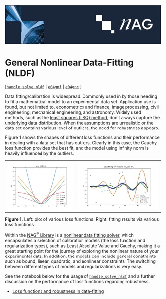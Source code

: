 [![NAG Logo](../../nag_logo.png)](https://www.nag.com)

# General Nonlinear Data-Fitting (NLDF)
[[`handle_solve_nldf`](https://www.nag.com/numeric/py/nagdoc_latest/naginterfaces.library.opt.handle_solve_nldf.html) | [`e04gnf`](https://www.nag.com/numeric/nl/nagdoc_latest/flhtml/e04/e04gnf.html) | [`e04gnc`](https://www.nag.com/numeric/nl/nagdoc_latest/clhtml/e04/e04gnc.html) ]

Data fitting/calibration is widespread. Commonly used in by those needing to fit a mathematical model to an experimental data set. Application use is found, but not limited to, econometrics and finance, image processing, civil engineering, mechanical engineering, and astronomy. Widely used methods, such as the [least squares (LSQ) method](../BXNL/Readme.md), don’t always capture the underlying data distribution. When the assumptions are unrealistic or the data set contains various level of outliers, the need for robustness appears.

Figure 1 shows the shapes of different loss functions and their performance in dealing with a data set that has outliers. Clearly in this case, the Cauchy loss function provides the best fit, and the model using infinity norm is heavily influenced by the outliers.
<table>
  <tr>
 <td width=45%><img src="./images/nldf_lossf.png" width="100%" alt="Optimal orbit from data orbit measurements."/>
 <td width=55%><img src="./images/nldf_comp.png" width="100%" alt="Weighted optimal orbit from data orbit measurements."/></td>
</tr>
</table>

**Figure 1.** Left: plot of various loss functions. Right: fitting results via various loss functions 

Within the [NAG<sup>&reg;</sup> Library](https://www.nag.co.uk/content/nag-library) is a [nonlinear data fitting solver](https://www.nag.com/numeric/py/nagdoc_latest/naginterfaces.library.opt.handle_solve_nldf.html), which encapsulates a selection of calibration models (the loss function and regularization types), such as Least Absolute Value and Cauchy, making it a great starting point for the journey of exploring the nonlinear nature of your experimental data. In addition, the models can include general constraints such as bound, linear, quadratic, and nonlinear constraints. The switching between different types of models and regularizations is very easy.

See the notebook below for the usage of [`handle_solve_nldf`](https://www.nag.com/numeric/py/nagdoc_latest/naginterfaces.library.opt.handle_solve_nldf.html) and a further discussion on the performance of loss functions regarding robustness.

* [Loss functions and robustness in data-fitting](data_fitting_robustness.ipynb)
